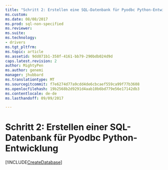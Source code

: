 ```yaml
---
title: "Schritt 2: Erstellen eine SQL-Datenbank für Pyodbc Python-Entwicklung | Microsoft Docs"
ms.custom: 
ms.date: 08/08/2017
ms.prod: sql-non-specified
ms.reviewer: 
ms.suite: 
ms.technology:
- drivers
ms.tgt_pltfrm: 
ms.topic: article
ms.assetid: 9dd871b1-358f-4161-bb79-290bdb024d9d
caps.latest.revision: 2
author: MightyPen
ms.author: genemi
manager: jhubbard
ms.translationtype: MT
ms.sourcegitcommit: f7e6274d77a9cdd4de6cbcaef559ca99f77b3608
ms.openlocfilehash: 19b2568b2d9291d4aab10b6bd779e56e17142db3
ms.contentlocale: de-de
ms.lasthandoff: 09/09/2017

---
```

# <a name="step-2-create-a-sql-database-for-pyodbc-python-development"></a>Schritt 2: Erstellen einer SQL-Datenbank für Pyodbc Python-Entwicklung

[!INCLUDE[CreateDatabase](../../../includes/createdatabase.md)]
